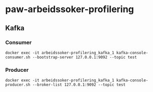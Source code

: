 # paw-arbeidssoker-profilering

## Kafka

### Consumer

```
docker exec -it arbeidssoker-profilering_kafka_1 kafka-console-consumer.sh --bootstrap-server 127.0.0.1:9092 --topic test
```

### Producer

```
docker exec -it arbeidssoker-profilering_kafka_1 kafka-console-producer.sh --broker-list 127.0.0.1:9092 --topic test
```
